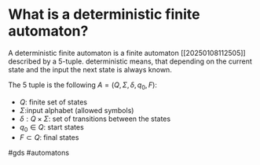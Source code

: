 # What is a deterministic finite automaton? 
A deterministic finite automaton is a finite automaton [[20250108112505]] described by a 5-tuple.
deterministic means, that depending on the current state and the input the next state is always known.

The 5 tuple is the following $\textit{A}=(Q,\Sigma,\delta,q_0, F)$:
- $Q$: finite set of states
- $\Sigma:$input alphabet (allowed symbols)
- $\delta: Q\times \Sigma$: set of transitions between the states
- $q_0 \in Q$: start states
- $F\subset Q$: final states

#gds #automatons